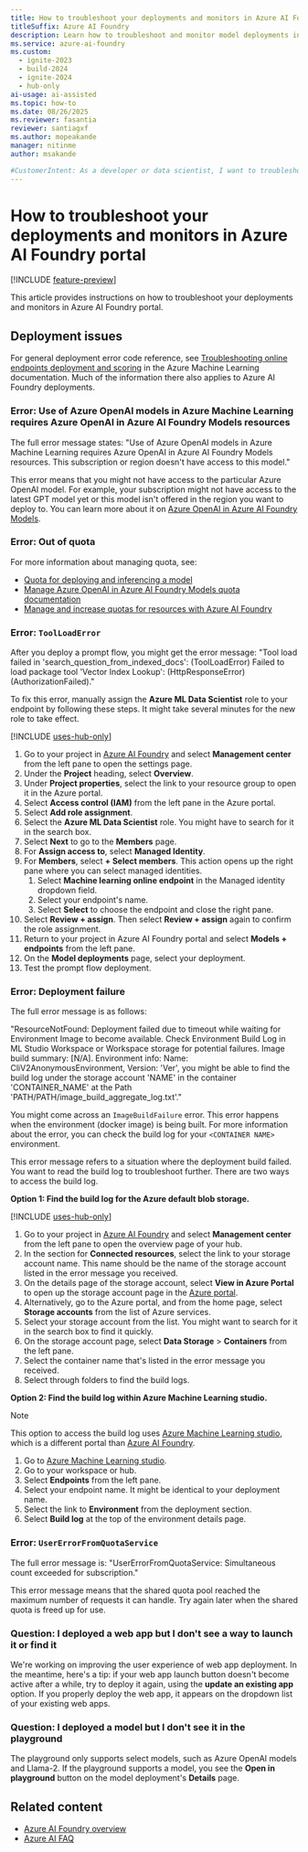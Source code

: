 ```yaml
---
title: How to troubleshoot your deployments and monitors in Azure AI Foundry portal
titleSuffix: Azure AI Foundry
description: Learn how to troubleshoot and monitor model deployments in Azure AI Foundry portal to quickly resolve errors and optimize performance.
ms.service: azure-ai-foundry
ms.custom:
  - ignite-2023
  - build-2024
  - ignite-2024
  - hub-only
ai-usage: ai-assisted
ms.topic: how-to
ms.date: 08/26/2025
ms.reviewer: fasantia
reviewer: santiagxf
ms.author: mopeakande
manager: nitinme
author: msakande

#CustomerIntent: As a developer or data scientist, I want to troubleshoot and monitor model deployments in Azure AI Foundry so that I can quickly resolve errors, optimize performance, and ensure my AI solutions run smoothly.
---
```


# How to troubleshoot your deployments and monitors in Azure AI Foundry portal

[!INCLUDE [feature-preview](../includes/feature-preview.md)]

This article provides instructions on how to troubleshoot your deployments and monitors in Azure AI Foundry portal. 

## Deployment issues

For general deployment error code reference, see [Troubleshooting online endpoints deployment and scoring](/azure/machine-learning/how-to-troubleshoot-online-endpoints) in the Azure Machine Learning documentation. Much of the information there also applies to Azure AI Foundry deployments.


### Error: Use of Azure OpenAI models in Azure Machine Learning requires Azure OpenAI in Azure AI Foundry Models resources

The full error message states: "Use of Azure OpenAI models in Azure Machine Learning requires Azure OpenAI in Azure AI Foundry Models resources. This subscription or region doesn't have access to this model."

This error means that you might not have access to the particular Azure OpenAI model. For example, your subscription might not have access to the latest GPT model yet or this model isn't offered in the region you want to deploy to. You can learn more about it on [Azure OpenAI in Azure AI Foundry Models](../../ai-services/openai/concepts/models.md?context=/azure/ai-foundry/context/context).

### Error: Out of quota

For more information about managing quota, see:

- [Quota for deploying and inferencing a model](../how-to/deploy-models-openai.md#quota-for-deploying-and-inferencing-a-model)
- [Manage Azure OpenAI in Azure AI Foundry Models quota documentation](/azure/ai-foundry/openai/how-to/quota?tabs=rest)
- [Manage and increase quotas for resources with Azure AI Foundry](quota.md)

### Error: `ToolLoadError`

After you deploy a prompt flow, you might get the error message: "Tool load failed in 'search_question_from_indexed_docs': (ToolLoadError) Failed to load package tool 'Vector Index Lookup': (HttpResponseError) (AuthorizationFailed)." 

To fix this error, manually assign the **Azure ML Data Scientist** role to your endpoint by following these steps. It might take several minutes for the new role to take effect.

[!INCLUDE [uses-hub-only](../includes/uses-hub-only.md)]

1. Go to your project in [Azure AI Foundry](https://ai.azure.com/?cid=learnDocs) and select **Management center** from the left pane to open the settings page.
1. Under the **Project** heading, select **Overview**.
1. Under **Project properties**, select the link to your resource group to open it in the Azure portal. 
1. Select **Access control (IAM)** from the left pane in the Azure portal.
1. Select **Add role assignment**.
1. Select the **Azure ML Data Scientist** role. You might have to search for it in the search box.
1. Select **Next** to go to the **Members** page.
1. For **Assign access to**, select **Managed Identity**.
1. For **Members**, select **+ Select members**. This action opens up the right pane where you can select managed identities.
    1. Select **Machine learning online endpoint** in the Managed identity dropdown field.
    1. Select your endpoint's name.
    1. Select **Select** to choose the endpoint and close the right pane.
1. Select **Review + assign**. Then select **Review + assign** again to confirm the role assignment.
1. Return to your project in Azure AI Foundry portal and select **Models + endpoints** from the left pane.
1. On the **Model deployments** page, select your deployment.
1. Test the prompt flow deployment.

### Error: Deployment failure

The full error message is as follows: 

"ResourceNotFound: Deployment failed due to timeout while waiting for Environment Image to become available. Check Environment Build Log in ML Studio Workspace or Workspace storage for potential failures. Image build summary: [N/A]. Environment info: Name: CliV2AnonymousEnvironment, Version: 'Ver', you might be able to find the build log under the storage account 'NAME' in the container 'CONTAINER_NAME' at the Path 'PATH/PATH/image_build_aggregate_log.txt'."

You might come across an `ImageBuildFailure` error. This error happens when the environment (docker image) is being built. For more information about the error, you can check the build log for your `<CONTAINER NAME>` environment. 

This error message refers to a situation where the deployment build failed. You want to read the build log to troubleshoot further. There are two ways to access the build log.

__Option 1: Find the build log for the Azure default blob storage.__

[!INCLUDE [uses-hub-only](../includes/uses-hub-only.md)]

1. Go to your project in [Azure AI Foundry](https://ai.azure.com/?cid=learnDocs) and select **Management center** from the left pane to open the overview page of your hub.
1. In the section for **Connected resources**, select the link to your storage account name. This name should be the name of the storage account listed in the error message you received. 
1. On the details page of the storage account, select **View in Azure Portal** to open up the storage account page in the [Azure portal](https://portal.azure.com).
1. Alternatively, go to the Azure portal, and from the home page, select **Storage accounts** from the list of Azure services.
1. Select your storage account from the list. You might want to search for it in the search box to find it quickly.
1. On the storage account page, select **Data Storage** > **Containers** from the left pane.
1. Select the container name that's listed in the error message you received.
1. Select through folders to find the build logs.

__Option 2: Find the build log within Azure Machine Learning studio.__

> [!NOTE]
> This option to access the build log uses [Azure Machine Learning studio](https://ml.azure.com), which is a different portal than [Azure AI Foundry](https://ai.azure.com/?cid=learnDocs).

1. Go to [Azure Machine Learning studio](https://ml.azure.com).
1. Go to your workspace or hub.
1. Select **Endpoints** from the left pane.
1. Select your endpoint name. It might be identical to your deployment name.
1. Select the link to **Environment** from the deployment section.
1. Select **Build log** at the top of the environment details page.

### Error: `UserErrorFromQuotaService`

The full error message is: "UserErrorFromQuotaService: Simultaneous count exceeded for subscription."

This error message means that the shared quota pool reached the maximum number of requests it can handle. Try again later when the shared quota is freed up for use.

### Question: I deployed a web app but I don't see a way to launch it or find it

We're working on improving the user experience of web app deployment. In the meantime, here's a tip: if your web app launch button doesn't become active after a while, try to deploy it again, using the **update an existing app** option. If you properly deploy the web app, it appears on the dropdown list of your existing web apps.

### Question: I deployed a model but I don't see it in the playground

The playground only supports select models, such as Azure OpenAI models and Llama-2. If the playground supports a model, you see the **Open in playground** button on the model deployment's **Details** page. 

## Related content

- [Azure AI Foundry overview](../what-is-azure-ai-foundry.md)
- [Azure AI FAQ](../faq.yml)
